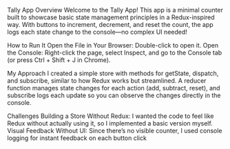 Tally App
Overview
Welcome to the Tally App! This app is a minimal counter built to showcase basic state management principles in a Redux-inspired way. With buttons to increment, decrement, and reset the count, the app logs each state change to the console—no complex UI needed!

How to Run It
Open the File in Your Browser: Double-click to open it.
Open the Console: Right-click the page, select Inspect, and go to the Console tab (or press Ctrl + Shift + J in Chrome).

My Approach
I created a simple store with methods for getState, dispatch, and subscribe, similar to how Redux works but streamlined. A reducer function manages state changes for each action (add, subtract, reset), and subscribe logs each update so you can observe the changes directly in the console.

Challenges
Building a Store Without Redux: I wanted the code to feel like Redux without actually using it, so I implemented a basic version myself.
Visual Feedback Without UI: Since there’s no visible counter, I used console logging for instant feedback on each button click